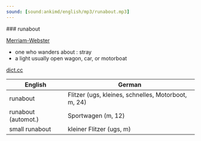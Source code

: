 ```yaml
---
sound: [sound:ankimd/english/mp3/runabout.mp3]
---
```


\### runabout

[Merriam-Webster](https://www.merriam-webster.com/dictionary/runabout)

- one who wanders about : stray
- a light usually open wagon, car, or motorboat

[dict.cc](https://www.dict.cc/runabout)

| English        | German       |
| -------------- | ------------ |
| runabout | Flitzer (ugs, kleines, schnelles, Motorboot, m, 24) |
| runabout (automot.) | Sportwagen (m, 12) |
| small runabout | kleiner Flitzer (ugs, m) |
